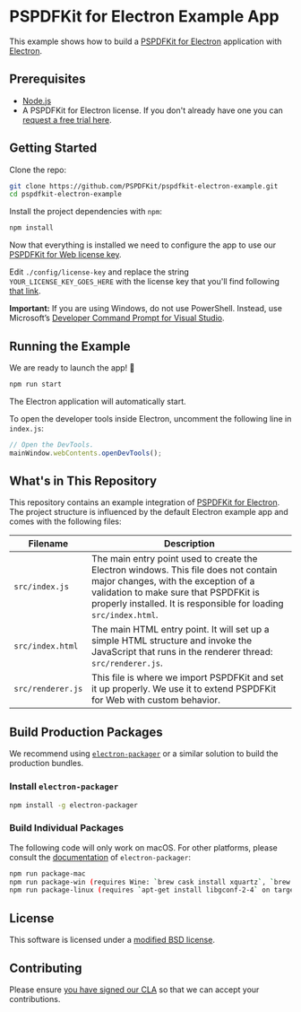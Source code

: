 # PSPDFKit for Electron Example App

This example shows how to build a [PSPDFKit for Electron](https://pspdfkit.com/electron/) application with
[Electron](https://electronjs.org/).

## Prerequisites

- [Node.js](http://nodejs.org/)
- A PSPDFKit for Electron license. If you don't already have one
  you can [request a free trial here](https://pspdfkit.com/try/).

## Getting Started

Clone the repo:

```bash
git clone https://github.com/PSPDFKit/pspdfkit-electron-example.git
cd pspdfkit-electron-example
```

Install the project dependencies with `npm`:

```bash
npm install
```

Now that everything is installed we need to configure the app to use our [PSPDFKit for Web license key](https://pspdfkit.com/guides/web/current/standalone/integration).

Edit `./config/license-key` and replace the string `YOUR_LICENSE_KEY_GOES_HERE` with the license key that you'll find following [that link](<(https://pspdfkit.com/guides/web/current/standalone/integration)>).

**Important:** If you are using Windows, do not use PowerShell. Instead, use Microsoft’s [Developer Command Prompt for Visual Studio](https://docs.microsoft.com/en-us/dotnet/framework/tools/developer-command-prompt-for-vs).

## Running the Example

We are ready to launch the app! 🎉

```bash
npm run start
```

The Electron application will automatically start.

To open the developer tools inside Electron, uncomment the following line in `index.js`:

```js
// Open the DevTools.
mainWindow.webContents.openDevTools();
```

## What's in This Repository

This repository contains an example integration of [PSPDFKit for Electron](https://pspdfkit.com/electron). The project structure is influenced by the default Electron example app and comes with the following files:

| Filename          | Description                                                                                                                                                                                                                              |
| ----------------- | ---------------------------------------------------------------------------------------------------------------------------------------------------------------------------------------------------------------------------------------- |
| `src/index.js`    | The main entry point used to create the Electron windows. This file does not contain major changes, with the exception of a validation to make sure that PSPDFKit is properly installed. It is responsible for loading `src/index.html`. |
| `src/index.html`  | The main HTML entry point. It will set up a simple HTML structure and invoke the JavaScript that runs in the renderer thread: `src/renderer.js`.                                                                                         |
| `src/renderer.js` | This file is where we import PSPDFKit and set it up properly. We use it to extend PSPDFKit for Web with custom behavior.                                                                                                                 |

## Build Production Packages

We recommend using [`electron-packager`](https://github.com/electron-userland/electron-packager) or a similar solution to build the production bundles.

### Install `electron-packager`

```bash
npm install -g electron-packager
```

### Build Individual Packages

The following code will only work on macOS. For other platforms, please consult the [documentation](https://github.com/electron-userland/electron-packager#electron-packager) of `electron-packager`:

```bash
npm run package-mac
npm run package-win (requires Wine: `brew cask install xquartz`, `brew install wine`)
npm run package-linux (requires `apt-get install libgconf-2-4` on target Linux)
```

## License

This software is licensed under a [modified BSD license](LICENSE).

## Contributing

Please ensure
[you have signed our CLA](https://pspdfkit.com/guides/web/current/miscellaneous/contributing/) so that we can
accept your contributions.
